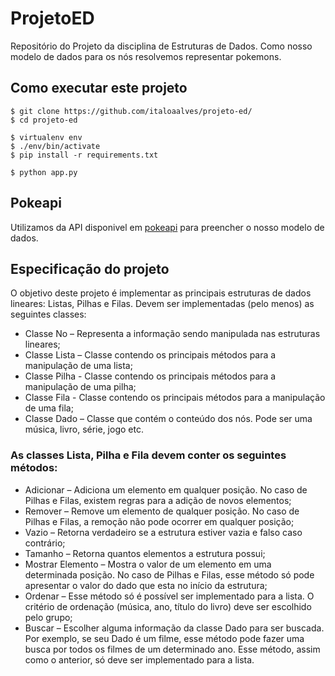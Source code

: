 # ProjetoED
Repositório do Projeto da disciplina de Estruturas de Dados. Como nosso modelo de dados para os nós resolvemos representar pokemons.

## Como executar este projeto
```console
$ git clone https://github.com/italoaalves/projeto-ed/
$ cd projeto-ed

$ virtualenv env
$ ./env/bin/activate
$ pip install -r requirements.txt

$ python app.py
```

## Pokeapi
Utilizamos da API disponivel em [pokeapi](https://pokeapi.co) para preencher o nosso modelo de dados.

## Especificação do projeto
O objetivo deste projeto é implementar as principais estruturas de
dados lineares: Listas, Pilhas e Filas. Devem ser implementadas (pelo menos)
as seguintes classes:
 - Classe No – Representa a informação sendo manipulada nas estruturas lineares;
 - Classe Lista – Classe contendo os principais métodos para a manipulação de uma lista;
 - Classe Pilha - Classe contendo os principais métodos para a manipulação de uma pilha;
 - Classe Fila - Classe contendo os principais métodos para a manipulação de uma fila;
 - Classe Dado – Classe que contém o conteúdo dos nós. Pode ser uma música, livro, série, jogo etc.
 
 ### As classes Lista, Pilha e Fila devem conter os seguintes métodos:
  - Adicionar – Adiciona um elemento em qualquer posição. No caso de Pilhas e Filas, existem regras para a adição de novos elementos;
  - Remover – Remove um elemento de qualquer posição. No caso de Pilhas e Filas, a remoção não pode ocorrer em qualquer posição;
  - Vazio – Retorna verdadeiro se a estrutura estiver vazia e falso caso contrário;
  - Tamanho – Retorna quantos elementos a estrutura possui;
  - Mostrar Elemento – Mostra o valor de um elemento em uma determinada posição. No caso de Pilhas e Filas, esse método só pode apresentar o valor do dado que esta no início da estrutura;
  - Ordenar – Esse método só é possível ser implementado para a lista. O critério de ordenação (música, ano, título do livro) deve ser escolhido pelo grupo;
  - Buscar – Escolher alguma informação da classe Dado para ser buscada. Por exemplo, se seu Dado é um filme, esse método pode fazer uma busca por todos os filmes de um determinado ano. Esse método, assim como o anterior, só deve ser implementado para a lista.
